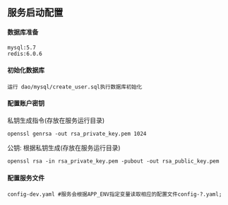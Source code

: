 ## 服务启动配置
#### 数据库准备
```shell
mysql:5.7
redis:6.0.6
```
#### 初始化数据库
```shell
运行 dao/mysql/create_user.sql执行数据库初始化
```
#### 配置账户密钥
私钥生成指令(存放在服务运行目录)
```shell
openssl genrsa -out rsa_private_key.pem 1024
```
公钥: 根据私钥生成(存放在服务运行目录)
```shell
openssl rsa -in rsa_private_key.pem -pubout -out rsa_public_key.pem
```
#### 配置服务文件
```shell
config-dev.yaml #服务会根据APP_ENV指定变量读取相应的配置文件config-?.yaml;
```


